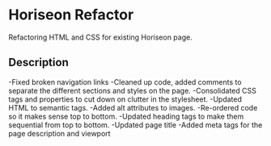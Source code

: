 # Horiseon Refactor

Refactoring HTML and CSS for existing Horiseon page.

## Description
-Fixed broken navigation links
-Cleaned up code, added comments to separate the different sections and styles on the page.
-Consolidated CSS tags and properties to cut down on clutter in the stylesheet. 
-Updated HTML to semantic tags.
-Added alt attributes to images. 
-Re-ordered code so it makes sense top to bottom.
-Updated heading tags to make them sequential from top to bottom.
-Updated page title
-Added meta tags for the page description and viewport

